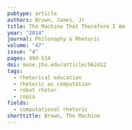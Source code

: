 ```yaml
---
pubtype: article
authors: Brown, James, Jr
title: The Machine That Therefore I Am
year: "2014"
journal: Philosophy & Rhetoric
volume: "47"
issue: "4"
pages: 494-514
doi: muse.jhu.edu/article/562412
tags:
  - rhetorical education
  - rhetoric as computation
  - robot rhetor
  - copia
fields:
  - computational rhetoric
shorttitle: Brown, The Machine
---
```

